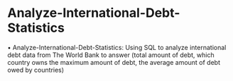 # Analyze-International-Debt-Statistics

•	Analyze-International-Debt-Statistics: Using SQL to analyze international debt data from The World Bank to answer (total amount of debt, which country owns the maximum amount of debt, the average amount of debt owed by countries)
